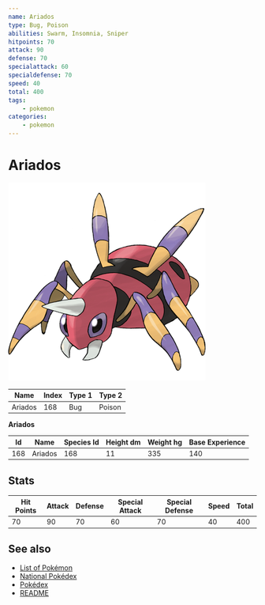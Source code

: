 ```yaml
---
name: Ariados
type: Bug, Poison
abilities: Swarm, Insomnia, Sniper
hitpoints: 70
attack: 90
defense: 70
specialattack: 60
specialdefense: 70
speed: 40
total: 400
tags:
    - pokemon
categories:
    - pokemon
---
```


# Ariados


![Ariados](images/168.png)

| **Name** | **Index** | **Type 1** | **Type 2** |
|----|----|----|----|
| Ariados | 168 | Bug | Poison  |

**Ariados** 




| **Id** | **Name** | **Species Id** | **Height dm** | **Weight hg** | **Base Experience** |
|--------|----------|----------------|------------|------------|---------------------|
| 168 | Ariados | 168 | 11 | 335 | 140 |



## Stats

| **Hit Points** | **Attack** | **Defense** | **Special Attack** | **Special Defense** | **Speed** | **Total** |
|----------------|------------|-------------|--------------------|---------------------|-----------|-----------|
| 70 | 90 | 70 | 60 | 70 | 40 | 400 |

## See also

- [List of Pokémon](../pokemon.md)
- [National Pokédex](../national_pokedex.md)
- [Pokédex](../pokedex.md)
- [README](../README.md)
